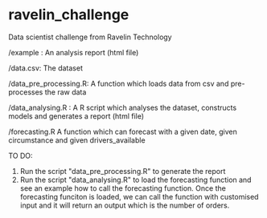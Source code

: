# ravelin_challenge
Data scientist challenge from Ravelin Technology

/example : An analysis report (html file) 

/data.csv: The dataset

/data_pre_processing.R: A function which loads data from csv and pre-processes the raw data

/data_analysing.R : A R script which analyses the dataset, constructs models and generates a report (html file)

/forecasting.R A function which can forecast with a given date, given circumstance and given drivers_available

TO DO:
1. Run the script "data_pre_processing.R" to generate the report
2. Run the script "data_analysing.R" to load the forecasting function and see an example how to call the forecasting function. Once the forecasting funciton is loaded, we can call the function with customised input and it will return an output which is the number of orders.
